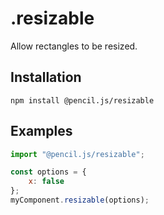 # .resizable

Allow rectangles to be resized.


## Installation

    npm install @pencil.js/resizable


## Examples

```js
import "@pencil.js/resizable";

const options = {
    x: false
};
myComponent.resizable(options);
```